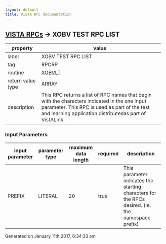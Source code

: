 ```yaml
---
layout: default
title: VISTA RPC documentation
---
```




## [VISTA RPCs](TableOfContent.md) &#8594; XOBV TEST RPC LIST 

 property | value 
--- | --- 
 label | XOBV TEST RPC LIST
 tag | RPCRP
 routine | [XOBVLT](http://code.osehra.org/dox/Routine_XOBVLT_source.html)
 return value type | ARRAY
 description | This RPC returns a list of RPC names that begin with the characters indicated in the one input parameter. This RPC is used as part of the test and learning application distributedas part of VistALink.

### Input Parameters

| input parameter | parameter type | maximum data length | required | description | 
| --- | --- | --- | --- | --- | 
| PREFIX | LITERAL | 20 | true | This parameter indicates the starting characters for the RPCs desired. (ie. the namespace prefix) | 




Generated on January 11th 2017, 6:34:23 am